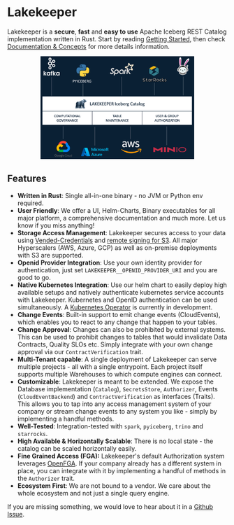 # Lakekeeper

Lakekeeper is a **secure**, **fast** and **easy to use** Apache Iceberg REST Catalog implementation written in Rust.
Start by reading [Getting Started](getting-started.md), then check [Documentation & Concepts](../docs/nightly/entities/) for more details information.

<p align="center">
<img src="./assets/Lakekeeper-Overview.png" width="70%">
</p>

## Features

- **Written in Rust**: Single all-in-one binary - no JVM or Python env required.
- **User Friendly**: We offer a UI, Helm-Charts, Binary executables for all major platform, a comprehensive documentation and much more. Let us know if you miss anything!
- **Storage Access Management**: Lakekeeper secures access to your data using [Vended-Credentials](ToDo) and [remote signing for S3](ToDo). All major Hyperscalers (AWS, Azure, GCP) as well as on-premise deployments with S3 are supported.
- **Openid Provider Integration**: Use your own identity provider for authentication, just set `LAKEKEEPER__OPENID_PROVIDER_URI` and you are good to go.
- **Native Kubernetes Integration**: Use our helm chart to easily deploy high available setups and natively authenticate kubernetes service accounts with Lakekeeper. Kubernetes and OpenID authentication can be used simultaneously. A [Kubernetes Operator](https://github.com/lakekeeper/lakekeeper-operator) is currently in development.
- **Change Events**: Built-in support to emit change events (CloudEvents), which enables you to react to any change that happen to your tables.
- **Change Approval**: Changes can also be prohibited by external systems. This can be used to prohibit changes to tables that would invalidate Data Contracts, Quality SLOs etc. Simply integrate with your own change approval via our `ContractVerification` trait.
- **Multi-Tenant capable**: A single deployment of Lakekeeper can serve multiple projects - all with a single entrypoint. Each project itself supports multiple Warehouses to which compute engines can connect.
- **Customizable**: Lakekeeper is meant to be extended. We expose the Database implementation (`Catalog`), `SecretsStore`, `Authorizer`, Events (`CloudEventBackend`) and `ContractVerification` as interfaces (Traits). This allows you to tap into any access management system of your company or stream change events to any system you like - simply by implementing a handful methods.
- **Well-Tested**: Integration-tested with `spark`, `pyiceberg`, `trino` and `starrocks`.
- **High Available & Horizontally Scalable**: There is no local state - the catalog can be scaled horizontally easily.
- **Fine Grained Access (FGA):** Lakekeeper's default Authorization system leverages [OpenFGA](https://openfga.dev/). If your company already has a different system in place, you can integrate with it by implementing a handful of methods in the `Authorizer` trait.
- **Ecosystem First**: We are not bound to a vendor. We care about the whole ecosystem and not just a single query engine.

If you are missing something, we would love to hear about it in a [Github Issue](https://github.com/lakekeeper/lakekeeper/issues/new).
